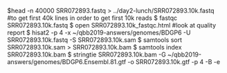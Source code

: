 $head -n 40000 SRR072893.fastq > ../day2-lunch/SRR072893.10k.fastq #to get first 40k lines in order to get first 10k reads
$ fastqc SRR072893.10k.fastq 
$ open SRR072893.10k_fastqc.html #look at quality report
$ hisat2 -p 4 -x ~/qbb2019-answers/genomes/BDGP6 -U SRR072893.10k.fastq -S SRR072893.10k.sam
$ samtools sort SRR072893.10k.sam > SRR072893.10k.bam
$ samtools index SRR072893.10k.bam
$ stringtie SRR072893.10k.bam -G ~/qbb2019-answers/genomes/BDGP6.Ensembl.81.gtf -o SRR072893.10k.gtf -p 4 -B -e
